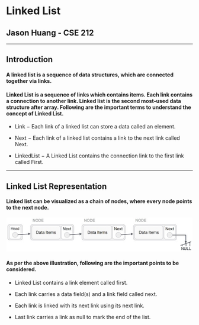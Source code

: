 # Linked List
## Jason Huang - CSE 212
---
## Introduction
#### A linked list is a sequence of data structures, which are connected together via links.
#### Linked List is a sequence of links which contains items. Each link contains a connection to another link. Linked list is the second most-used data structure after array. Following are the important terms to understand the concept of Linked List.
* Link − Each link of a linked list can store a data called an element.

* Next − Each link of a linked list contains a link to the next link called Next.

* LinkedList − A Linked List contains the connection link to the first link called First.

---

## Linked List Representation
#### Linked list can be visualized as a chain of nodes, where every node points to the next node.

![Illustration of a linked list](.//linked_list.png)

#### As per the above illustration, following are the important points to be considered.

* Linked List contains a link element called first.

* Each link carries a data field(s) and a link field called next.

* Each link is linked with its next link using its next link.

* Last link carries a link as null to mark the end of the list.


